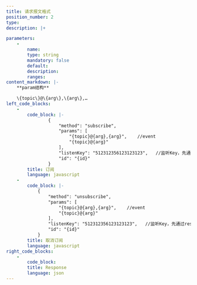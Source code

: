 ```yaml
---
title: 请求报文格式
position_number: 2
type:
description: |+

parameters:
    -
        name:
        type: string
        mandatory: false
        default:
        description:
        ranges:
content_markdown: |-
    **param结构**

    \{topic\}@\{arg\},\{arg\},…
left_code_blocks:
    -
        code_block: |-
                {
                    "method": "subscribe", 
                    "params": [
                        "{topic}@{arg},{arg}",    //event
                        "{topic}@{arg}"
                    ], 
                    "listenKey": "512312356123123123",   //监听Key，先通过rest接⼝申请
                    "id": "{id}"
                }
        title: 订阅
        language: javascript
    -
        code_block: |-
            {
                "method": "unsubscribe", 
                "params": [
                    "{topic}@{arg},{arg}",    //event
                    "{topic}@{arg}"
                ], 
                "listenKey": "512312356123123123",   //监听Key，先通过rest接⼝申请
                "id": "{id}"
            }
        title: 取消订阅
        language: javascript
right_code_blocks:
    -
        code_block:
        title: Response
        language: json
---
```

